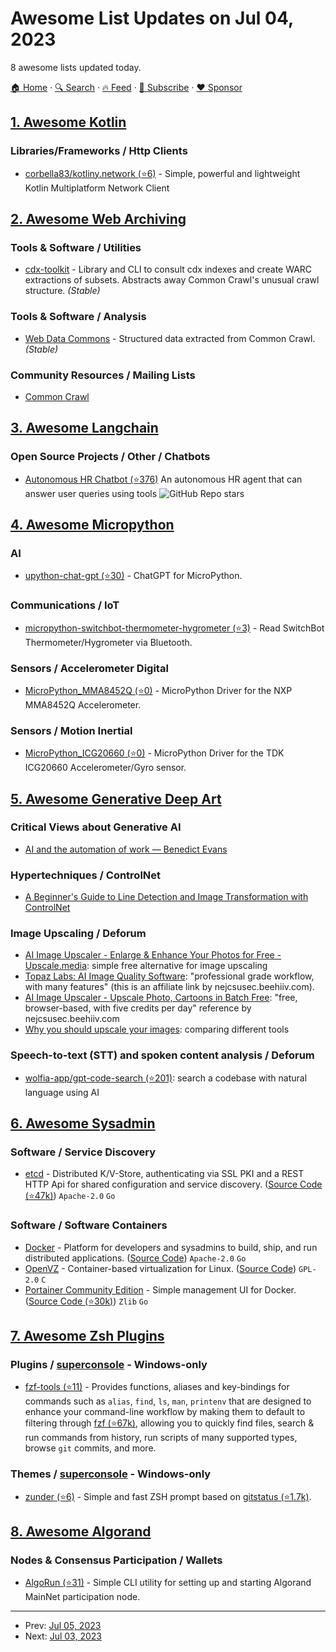 # Awesome List Updates on Jul 04, 2023

8 awesome lists updated today.

[🏠 Home](/README.md) · [🔍 Search](https://www.trackawesomelist.com/search/) · [🔥 Feed](https://www.trackawesomelist.com/rss.xml) · [📮 Subscribe](https://trackawesomelist.us17.list-manage.com/subscribe?u=d2f0117aa829c83a63ec63c2f&id=36a103854c) · [❤️  Sponsor](https://github.com/sponsors/theowenyoung)



## [1. Awesome Kotlin](/content/KotlinBy/awesome-kotlin/README.md)

### Libraries/Frameworks / Http Clients

*   [corbella83/kotliny.network (⭐6)](https://github.com/corbella83/kotliny.network) - Simple, powerful and lightweight Kotlin Multiplatform Network Client

## [2. Awesome Web Archiving](/content/iipc/awesome-web-archiving/README.md)

### Tools & Software / Utilities

*   [cdx-toolkit](https://pypi.org/project/cdx-toolkit/) - Library and CLI to consult cdx indexes and create WARC extractions of subsets. Abstracts away Common Crawl's unusual crawl structure. *(Stable)*

### Tools & Software / Analysis

*   [Web Data Commons](http://webdatacommons.org/) - Structured data extracted from Common Crawl. *(Stable)*

### Community Resources / Mailing Lists

*   [Common Crawl](https://groups.google.com/g/common-crawl)

## [3. Awesome Langchain](/content/kyrolabs/awesome-langchain/README.md)

### Open Source Projects / Other / Chatbots

*   [Autonomous HR Chatbot (⭐376)](https://github.com/stepanogil/autonomous-hr-chatbot) An autonomous HR agent that can answer user queries using tools ![GitHub Repo stars](https://img.shields.io/github/stars/stepanogil/autonomous-hr-chatbot?style=social)

## [4. Awesome Micropython](/content/mcauser/awesome-micropython/README.md)

### AI

*   [upython-chat-gpt (⭐30)](https://github.com/karlsoderby/upython-chat-gpt) - ChatGPT for MicroPython.

### Communications / IoT

*   [micropython-switchbot-thermometer-hygrometer (⭐3)](https://github.com/hilch/micropython-switchbot-thermometer-hygrometer) - Read SwitchBot Thermometer/Hygrometer via Bluetooth.

### Sensors / Accelerometer Digital

*   [MicroPython\_MMA8452Q (⭐0)](https://github.com/jposada202020/MicroPython_MMA8452Q) - MicroPython Driver for the NXP MMA8452Q Accelerometer.

### Sensors / Motion Inertial

*   [MicroPython\_ICG20660 (⭐0)](https://github.com/jposada202020/MicroPython_ICG20660) - MicroPython Driver for the TDK ICG20660 Accelerometer/Gyro sensor.

## [5. Awesome Generative Deep Art](/content/filipecalegario/awesome-generative-deep-art/README.md)

### Critical Views about Generative AI

*   [AI and the automation of work — Benedict Evans](https://www.ben-evans.com/benedictevans/2023/7/2/working-with-ai)

### Hypertechniques / ControlNet

*   [A Beginner's Guide to Line Detection and Image Transformation with ControlNet](https://notes.aimodels.fyi/a-dive-into-line-detection-image-transformation-and-much-more-with/)

### Image Upscaling / Deforum

*   [AI Image Upscaler - Enlarge & Enhance Your Photos for Free - Upscale.media](https://www.upscale.media/): simple free alternative for image upscaling
*   [Topaz Labs: AI Image Quality Software](\[https://www.topazlabs.com/]\(https://flight.beehiiv.net/v2/clicks/eyJhbGciOiJIUzI1NiIsInR5cCI6IkpXVCJ9.eyJ1cmwiOiJodHRwczovL3RvcGF6bGFicy5jb20vcmVmLzIwODIvP3V0bV9zb3VyY2U9bmVqY3N1c2VjLmJlZWhpaXYuY29tJnV0bV9tZWRpdW09cmVmZXJyYWwmdXRtX2NhbXBhaWduPXdoeS15b3Utc2hvdWxkLXVwc2NhbGUteW91ci1pbWFnZXMiLCJwb3N0X2lkIjoiZWI2OWY3OTItMTNmZC00ZmViLWFjZTYtYWQ5M2YyM2Y2ZDRmIiwicHVibGljYXRpb25faWQiOiI2NDU2OWQyOC1jYzhjLTQ1N2YtOGZlNy03Y2JiYjdiOWExZWEiLCJ2aXNpdF90b2tlbiI6ImE3YjE1NzNmLTljNzMtNDFlNy1hNzUyLWQ3ODQ2NWQ3ZWQ4OCIsImlhdCI6MTY4ODM5Nzg2NS44NzksImlzcyI6Im9yY2hpZCJ9.oISexuNHzvMdv2CGWolS6doN8qRFGTjuICBq8z908Yc\)): "professional grade workflow, with many features" (this is an affiliate link by nejcsusec.beehiiv.com).
*   [AI Image Upscaler - Upscale Photo, Cartoons in Batch Free](https://www.imgupscaler.com/): "free, browser-based, with five credits per day" reference by nejcsusec.beehiiv.com
*   [Why you should upscale your images](https://nejcsusec.beehiiv.com/p/upscale-images): comparing different tools

### Speech-to-text (STT) and spoken content analysis / Deforum

*   [wolfia-app/gpt-code-search (⭐201)](https://github.com/wolfia-app/gpt-code-search/): search a codebase with natural language using AI

## [6. Awesome Sysadmin](/content/awesome-foss/awesome-sysadmin/README.md)

### Software / Service Discovery

*   [etcd](https://etcd.io/) - Distributed K/V-Store, authenticating via SSL PKI and a REST HTTP Api for shared configuration and service discovery. ([Source Code (⭐47k)](https://github.com/coreos/etcd)) `Apache-2.0` `Go`

### Software / Software Containers

*   [Docker](https://www.docker.com/) - Platform for developers and sysadmins to build, ship, and run distributed applications. ([Source Code](https://www.docker.com/community/open-source/)) `Apache-2.0` `Go`
*   [OpenVZ](https://openvz.org) - Container-based virtualization for Linux. ([Source Code](https://src.openvz.org/projects/OVZ)) `GPL-2.0` `C`
*   [Portainer Community Edition](https://www.portainer.io/) - Simple management UI for Docker. ([Source Code (⭐30k)](https://github.com/portainer/portainer)) `Zlib` `Go`

## [7. Awesome Zsh Plugins](/content/unixorn/awesome-zsh-plugins/README.md)

### Plugins / [superconsole](https://github.com/alexchmykhalo/superconsole) - Windows-only

*   [fzf-tools (⭐11)](https://github.com/happycod3r/fzf-tools) - Provides functions, aliases and key-bindings for commands such as `alias`, `find`, `ls`, `man`, `printenv` that are designed to enhance your command-line workflow by making them to default to filtering through [fzf (⭐67k)](https://github.com/junegunn/fzf), allowing you to quickly find files, search & run commands from history, run scripts of many supported types, browse `git` commits, and more.

### Themes / [superconsole](https://github.com/alexchmykhalo/superconsole) - Windows-only

*   [zunder (⭐6)](https://github.com/Warbacon/zunder-prompt) - Simple and fast ZSH prompt based on [gitstatus (⭐1.7k)](https://github.com/romkatv/gitstatus).

## [8. Awesome Algorand](/content/aorumbayev/awesome-algorand/README.md)

### Nodes & Consensus Participation / Wallets

*   [AlgoRun (⭐31)](https://github.com/algorandfoundation/algorun) - Simple CLI utility for setting up and starting Algorand MainNet participation node.

---

- Prev: [Jul 05, 2023](/content/2023/07/05/README.md)
- Next: [Jul 03, 2023](/content/2023/07/03/README.md)